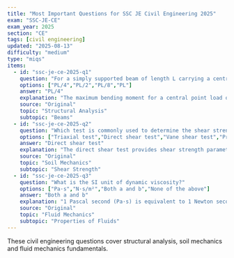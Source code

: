 ```yaml
---
title: "Most Important Questions for SSC JE Civil Engineering 2025"
exam: "SSC-JE-CE"
exam_year: 2025
section: "CE"
tags: [civil engineering]
updated: "2025-08-13"
difficulty: "medium"
type: "miqs"
items:
  - id: "ssc-je-ce-2025-q1"
    question: "For a simply supported beam of length L carrying a central point load P, the maximum bending moment is:"
    options: ["PL/4","PL/2","PL/8","PL"]
    answer: "PL/4"
    explanation: "The maximum bending moment for a central point load on a simply supported beam is M = P × L/4."
    source: "Original"
    topic: "Structural Analysis"
    subtopic: "Beams"
  - id: "ssc-je-ce-2025-q2"
    question: "Which test is commonly used to determine the shear strength parameters of cohesive soils?"
    options: ["Triaxial test","Direct shear test","Vane shear test","Proctor compaction test"]
    answer: "Direct shear test"
    explanation: "The direct shear test provides shear strength parameters (cohesion and angle of internal friction) for cohesive soils under controlled conditions."
    source: "Original"
    topic: "Soil Mechanics"
    subtopic: "Shear Strength"
  - id: "ssc-je-ce-2025-q3"
    question: "What is the SI unit of dynamic viscosity?"
    options: ["Pa·s","N·s/m²","Both a and b","None of the above"]
    answer: "Both a and b"
    explanation: "1 Pascal second (Pa·s) is equivalent to 1 Newton second per square metre (N·s/m²)."
    source: "Original"
    topic: "Fluid Mechanics"
    subtopic: "Properties of Fluids"
---
```


These civil engineering questions cover structural analysis, soil mechanics and fluid mechanics fundamentals.